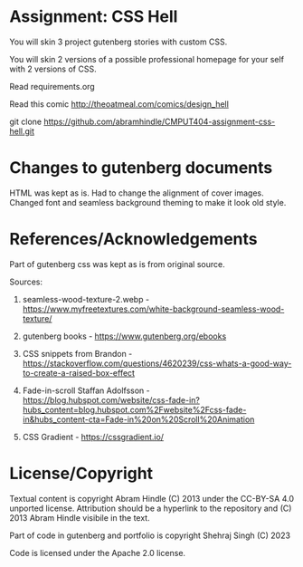 # Assignment: CSS Hell

You will skin 3 project gutenberg stories with custom CSS.

You will skin 2 versions of a possible professional homepage for your
self with 2 versions of CSS.

Read requirements.org

Read this comic http://theoatmeal.com/comics/design_hell

git clone https://github.com/abramhindle/CMPUT404-assignment-css-hell.git

# Changes to gutenberg documents
HTML was kept as is. Had to change the alignment of cover images. Changed font and seamless background theming to make it look old style.

# References/Acknowledgements

Part of gutenberg css was kept as is from original source.

Sources:

1. seamless-wood-texture-2.webp - https://www.myfreetextures.com/white-background-seamless-wood-texture/

2. gutenberg books - https://www.gutenberg.org/ebooks

3. CSS snippets from
   Brandon - https://stackoverflow.com/questions/4620239/css-whats-a-good-way-to-create-a-raised-box-effect

4. Fade-in-scroll
   Staffan Adolfsson - https://blog.hubspot.com/website/css-fade-in?hubs_content=blog.hubspot.com%2Fwebsite%2Fcss-fade-in&hubs_content-cta=Fade-in%20on%20Scroll%20Animation

5. CSS Gradient - https://cssgradient.io/

# License/Copyright

Textual content is copyright Abram Hindle (C) 2013 under the CC-BY-SA
4.0 unported license. Attribution should be a hyperlink to the
repository and (C) 2013 Abram Hindle visibile in the text.

Part of code in gutenberg and portfolio is copyright Shehraj Singh (C) 2023

Code is licensed under the Apache 2.0 license.
